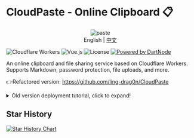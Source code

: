 # CloudPaste - Online Clipboard 📋

<div align="center">
    <img width="100" height="100" src="https://img.icons8.com/dusk/100/paste.png" alt="paste"/>
</div>

<div align="center">
  English | <a href="./README.zh.md">中文</a>
</div>

![Cloudflare Workers](https://img.shields.io/badge/Cloudflare-Workers-orange?style=flat-square&logo=cloudflare)
![Vue.js](https://img.shields.io/badge/Vue.js-3.x-green?style=flat-square&logo=vue.js)
![License](https://img.shields.io/badge/License-MIT-blue?style=flat-square)
[![Powered by DartNode](https://dartnode.com/branding/DN-Open-Source-sm.png)](https://dartnode.com "Powered by DartNode - Free VPS for Open Source")

An online clipboard and file sharing service based on Cloudflare Workers. Supports Markdown, password protection, file uploads, and more.

👉Refactored version: https://github.com/ling-drag0n/CloudPaste

<details>
    <summary>Old version deployment tutorial, click to expand!</summary>
<table>
  <tr>
    <td><img src="./image/image1.png" width="400"/></td>
    <td><img src="./image/image2.png" width="400"/></td>
  </tr>
  <tr>
    <td><img src="./image/image3.png" width="400"/></td>
    <td><img src="./image/image4.png" width="400"/></td>
  </tr>
  <tr>
    <td><img src="./image/image5.png" width="400"/></td>
    <td><img src="./image/image6.png" width="400"/></td>
  </tr>
</table>

## ✨ Features

### 📝 Text Sharing

- Supports plain text and Markdown styles
- Real-time Markdown preview with synchronized scrolling
- Resizable editor with bidirectional stretching
- Password protection
- Optional expiration time
- Custom link suffix (available for single file uploads only)
- Access count limit settings
- Text sharing supports export to PDF, Word documents, and PNG images
- Auto-save draft feature
  - Automatically saves before browser closes
  - Recoverable on next visit
  - Automatically clears after successful submission

### 📁 File Sharing

- Drag and drop upload support
- Multiple file uploads
- Configurable file size limits and total storage limits
- Password protection
- Optional expiration time
- Real-time upload progress display
- File preview functionality
- Upload speed display
- Upload cancellation support
- Custom link suffix (available for single file uploads only)
- QR code sharing and direct link sharing
- Download count limit settings

### 🔐 Access Control

- Storage space usage monitoring
- Password Protection
  - Password settings for text and file sharing
  - Administrators can modify or remove passwords at any time
  - Encrypted password storage
- Text Content Control
  - Only administrators can edit shared text content
  - Regular users can only view
  - Support for modifying expiration time
  - Support for modifying access count limits
- Upload Control
  - Administrators can enable/disable text upload functionality
  - Administrators can enable/disable file upload functionality
  - Prevention of malicious resource consumption

### 🛡️ Security Features

- Encrypted password storage
- Access permission control
- CORS security configuration
- Upload limit protection
- Automatic expiration cleanup
  - Regular checks for expired content
  - Automatic deletion of expired shares
  - Storage space release
  - Cleanup check triggered by access

### 🎨 Interface Optimization

- Full resolution responsive layout
- Optimized mobile adaptation
- Beautiful scrollbar styles
- Smooth animation transitions
- File upload progress animation
- Copy success notification animation
- Error notification animation effects
- Drag and drop upload visual feedback
- Dark theme support (with minor imperfections)

## 🚀 Deployment (Automatic)

### 1. GitHub Actions Deployment (Optional)

1. **Fork this Repository**

   - Click the Fork button in the top right
   - Wait for repository cloning to complete

2. **Set GitHub Secrets**
   In your GitHub repository, go to Settings -> Secrets and variables -> Actions -> New Repository secrets, and add the following secrets:

   - `CF_API_TOKEN`: Cloudflare API token

     - Visit [Cloudflare Dashboard](https://dash.cloudflare.com/profile/api-tokens)
     - Create new API token - select "Edit Cloudflare Workers"

   - `CF_ACCOUNT_ID`: Cloudflare account ID

     - Found on the right side of your Cloudflare dashboard

   - `ADMIN_USERNAME`: Administrator username

     - Set your admin account

   - `ADMIN_PASSWORD`: Administrator password
     - Set your admin password

3. **Run Workflow**

### 2. One-Click Deployment

After deployment, there's no password by default. You need to set up variables and secrets in the corresponding worker under Cloudflare:

[![Deploy to Cloudflare Workers](https://deploy.workers.cloudflare.com/button)](https://deploy.workers.cloudflare.com/?url=https://github.com/ling-drag0n/CloudPaste)

## 🚀 Deployment (Manual)

### 1. Prerequisites

1. Register for a [Cloudflare](https://dash.cloudflare.com) account
2. Access the Cloudflare console

### 2. Create Storage Resources

1. Create KV Namespace

   - Name: `PASTE_STORE`
   - Used for storing text content

2. Create KV Namespace

   - Name: `UPLOAD_STATUS`
   - Used for storing upload functionality switch status

3. Create R2 Bucket
   - Name: `cloudpaste-files`
   - Used for storing uploaded files

### 3. Create Worker

1. Create a new Worker script

2. Configure environment variables:

   ```env
   ADMIN_USERNAME=your-admin-username
   ADMIN_PASSWORD=your-admin-password
   ```

3. Bind storage:

   - KV bindings:

     ```toml
     # Text storage
     Variable name: PASTE_STORE
     Select created KV namespace

     # Upload status control
     Variable name: UPLOAD_STATUS
     Select created KV namespace
     ```

   - R2 binding:
     ```toml
     Variable name: FILE_STORE
     Select created R2 bucket
     ```

4. KV Namespace Description:

   - `PASTE_STORE`: For storing text share content and metadata
   - `UPLOAD_STATUS`: For storing and controlling upload functionality switches
     - `textUpload`: Controls text upload functionality
     - `fileUpload`: Controls file upload functionality
   - `FILE_STORE`: For storing uploaded files

5. Example Configuration (wrangler.toml):

   ```toml
   [[kv_namespaces]]
   binding = "PASTE_STORE"
   id = "your-KV-namespace-ID"

   [[kv_namespaces]]
   binding = "UPLOAD_STATUS"
   id = "your-KV-namespace-ID"

   [[r2_buckets]]
   bucket_name = "cloudpaste-files"
   binding = "FILE_STORE"
   ```

### 4. Deploy Code

1. Copy the complete code from `worker.js`
2. Paste it into the Worker editor
3. Save and deploy

## 🔧 Code Structure

### Main Components

1. `worker.js`

   - Main Worker code
   - Contains route handling and API implementation

2. Utility Functions

   - `generateId`: Generate random ID
   - `hashPassword`: Password encryption
   - `verifyPassword`: Password verification
   - `calculateExpiryTime`: Calculate expiration time
   - `isExpired`: Check if expired

3. Frontend Components
   - Vue 3 application
   - Markdown rendering
   - Code highlighting
   - File upload interface

### 📡 API Endpoints

1. Text Related

   ```http
   POST /api/paste     # Create text share
   GET  /api/paste/:id # Get text content
   ```

2. File Related

   ```http
   POST /api/file      # Upload file
   GET  /api/file/:id  # Get file information
   GET  /api/file/:id?download=true # Download file
   GET  /download/:id  # Direct file download
   ```

3. Admin Related
   ```http
   POST   /api/admin/login                    # Admin login
   GET    /api/admin/shares                   # Get share list
   GET    /api/admin/storage                  # Get storage space usage
   DELETE /api/admin/paste/:id                # Delete text share
   DELETE /api/admin/file/:id                 # Delete file share
   PUT    /api/admin/paste/:id/content        # Update text content
   PUT    /api/admin/paste/:id/password       # Modify text share password
   PUT    /api/admin/file/:id/password        # Modify file share password
   GET    /api/admin/upload-status            # Get upload status
   PUT    /api/admin/upload-status            # Update upload status
   PUT    /api/admin/file/:id/settings        # Modify file share settings
   ```

## 🔄 Automation Features

### Expired Content Cleanup

- Automatic detection of expired content
- Scheduled cleanup of expired files and text
- Storage space release
- Automatic cleanup triggered every hour

## ⚠️ Usage Limitations

- Maximum file size: 98MB (modifiable)
- Supported expiration times: 1 hour, 1 day, 7 days, 30 days, never expires
- Concurrent requests limited by Worker
- Free R2 total storage space: 10GB (modifiable)
- Share access count limits:
  - Text shares can set maximum view count
  - File shares can set maximum download count
  - Custom count settings, 0 means unlimited
  - Automatic deletion when limit is reached
- Custom link limitations:
  - Only supports letters, numbers, hyphens, and underscores
  - Only available for single file uploads
- Storage space warnings:
  - Warning at 70% usage
  - Danger alert at 90% usage
  - Upload disabled when storage is full

## 📝 Notes

1. Ensure correct environment variable configuration

2. Regular storage usage checks

   - Monitor storage space through admin panel
   - Pay attention to storage space usage warnings
   - Timely cleanup of unnecessary content

3. Monitor error logs

4. Mind Worker usage quotas

5. For direct link downloads on server file transfer

   ```bash
   # Direct download
   curl -O https://your-domain/download/fileId

   # Download with password
   curl -H "X-Password: your-password" -O https://your-domain/download/fileId
   ```

## 🛠️ Built With

- Cloudflare Workers
- Cloudflare KV
- Cloudflare R2
- Vue 3
- Marked (Markdown rendering)
- Highlight.js (code highlighting)

## 📱 Browser Support

- Chrome (recommended)
- Firefox
- Safari
- Edge
- Mobile browsers

## 📄 License

MIT License

## 🔗 Related Links

- [Cloudflare Workers Documentation](https://developers.cloudflare.com/workers/)
- [Vue 3 Documentation](https://v3.vuejs.org/)
- [Marked Documentation](https://marked.js.org/)

</details>

## Star History

[![Star History Chart](https://api.star-history.com/svg?repos=ling-drag0n/CloudPaste&type=Date)](https://star-history.com/#ling-drag0n/CloudPaste&Date)
